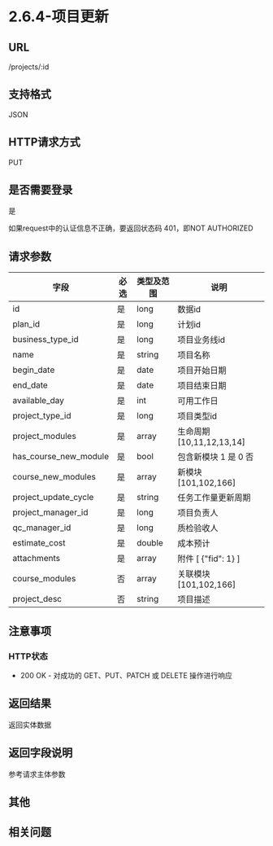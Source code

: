 # 2.6.4-项目更新

## URL

/projects/:id

## 支持格式

JSON

## HTTP请求方式

PUT

## 是否需要登录

是

如果request中的认证信息不正确，要返回状态码 401，即NOT AUTHORIZED

## 请求参数

字段 | 必选 | 类型及范围 | 说明
----|------|----------|-------------
id                  |   是   | long    | 数据id
plan_id             |   是   | long    | 计划id
business_type_id    |   是   | long    | 项目业务线id
name                |   是   | string  | 项目名称
begin_date          |   是   | date    | 项目开始日期
end_date            |   是   | date    | 项目结束日期
available_day       |   是   | int     | 可用工作日
project_type_id     |   是   | long    | 项目类型id
project_modules     |   是   | array   | 生命周期 [10,11,12,13,14]
has_course_new_module|  是   | bool    | 包含新模块 1 是 0 否
course_new_modules  |   是   | array   | 新模块 [101,102,166]
project_update_cycle|   是   | string  | 任务工作量更新周期
project_manager_id  |   是   | long    | 项目负责人
qc_manager_id       |   是   | long    | 质检验收人
estimate_cost       |   是   | double  | 成本预计
attachments         |   是   | array   | 附件 [ {"fid": 1} ]
course_modules      |   否   | array   | 关联模块 [101,102,166]
project_desc        |   否   | string  | 项目描述

## 注意事项

### HTTP状态

- 200 OK - 对成功的 GET、PUT、PATCH 或 DELETE 操作进行响应

## 返回结果

返回实体数据

## 返回字段说明

参考请求主体参数

## 其他

## 相关问题
